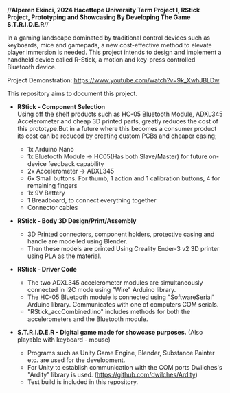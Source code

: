 //**Alperen Ekinci, 2024 Hacettepe University Term Project I, RStick Project, Prototyping and Showcasing By Developing The Game S.T.R.I.D.E.R**//

In a gaming landscape dominated by traditional control devices such as keyboards, mice and gamepads, a new cost-effective method to elevate player immersion is needed. This project intends to design and implement a handheld device called R-Stick, a motion and key-press controlled Bluetooth device.<br />

Project Demonstration: https://www.youtube.com/watch?v=9k_XwhJBLDw

This repository aims to document this project.<br />

* **RStick - Component Selection**<br />
Using off the shelf products such as HC-05 Bluetooth Module, ADXL345 Accelerometer and cheap 3D printed parts, greatly reduces the cost of this prototype.But in a future where this becomes a consumer product its cost can be reduced by creating custom PCBs and cheaper casing;<br />
  	- 1x Arduino Nano<br />
	- 1x Bluetooth Module -> HC05(Has both Slave/Master) for future on-device feedback capability<br />
	- 2x Accelerometer -> ADXL345<br />
	- 6x Small buttons. For thumb, 1 action and 1 calibration buttons, 4 for remaining fingers<br />
	- 1x 9V Battery<br />
	- 1 Breadboard, to connect everything together<br />
	- Connector cables<br />

* **RStick - Body 3D Design/Print/Assembly**<br />
	- 3D Printed connectors, component holders, protective casing and handle are modelled using Blender.<br />
	- Then these models are printed Using Creality Ender-3 v2 3D printer using PLA as the material.<br />

* **RStick - Driver Code**<br />
	- The two ADXL345 accelerometer modules are simultaneously connected in I2C mode using "Wire" Arduino library.<br />
	- The HC-05 Bluetooth module is connected using "SoftwareSerial" Arduino library. Communicates with one of computers COM serials.
	- "RStick_accCombined.ino" includes methods for both the accelerometers and the Bluetooth module.<br />

* **S.T.R.I.D.E.R - Digital game made for showcase purposes.** (Also playable with keyboard - mouse)<br />
	- Programs such as Unity Game Engine, Blender, Substance Painter etc. are used for the development.<br />
	- For Unity to establish communication with the COM ports Dwilches's "Ardity" library is used. (https://github.com/dwilches/Ardity)
	- Test build is included in this repository.<br />
